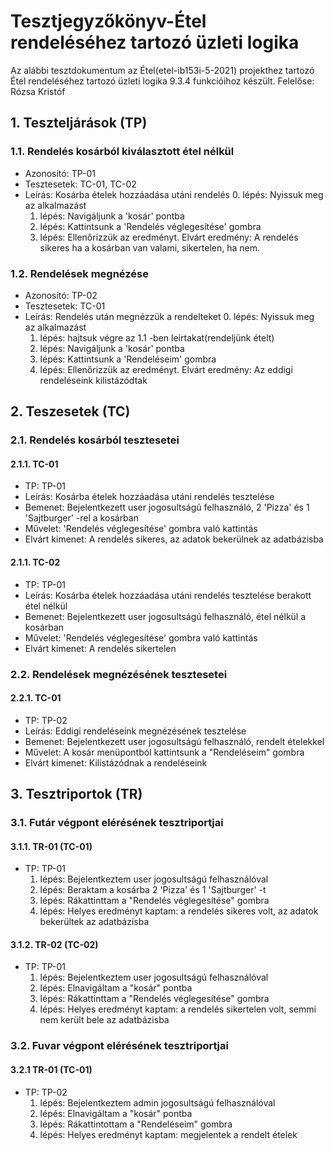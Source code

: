 # Tesztjegyzőkönyv-Étel rendeléséhez tartozó üzleti logika

Az alábbi tesztdokumentum az Étel(etel-ib153i-5-2021) projekthez tartozó Étel rendeléséhez tartozó üzleti logika 9.3.4 funkcióihoz készült. Felelőse: Rózsa Kristóf

## 1. Teszteljárások (TP)

### 1.1. Rendelés kosárból kiválasztott étel nélkül
- Azonosító: TP-01
- Tesztesetek: TC-01, TC-02
- Leírás: Kosárba ételek hozzáadása utáni rendelés
    0. lépés: Nyissuk meg az alkalmazást
    1. lépés: Navigáljunk a 'kosár' pontba
    2. lépés: Kattintsunk a 'Rendelés véglegesítése' gombra 
    3. lépés: Ellenőrizzük az eredményt.
    Elvárt eredmény: A rendelés sikeres ha a kosárban van valami, sikertelen, ha nem.

### 1.2. Rendelések megnézése
- Azonosító: TP-02
- Tesztesetek: TC-01
- Leírás: Rendelés után megnézzük a rendelteket
    0. lépés: Nyissuk meg az alkalmazást
    1. lépés: hajtsuk végre az 1.1 -ben leírtakat(rendeljünk ételt)
    2. lépés: Navigáljunk a 'kosár' pontba
    3. lépés: Kattintsunk a 'Rendeléseim' gombra
    4. lépés: Ellenőrizzük az eredményt.
    Elvárt eredmény: Az eddigi rendeléseink kilistázódtak

## 2. Teszesetek (TC)

### 2.1. Rendelés kosárból tesztesetei

#### 2.1.1. TC-01
- TP: TP-01
- Leírás: Kosárba ételek hozzáadása utáni rendelés tesztelése 
- Bemenet: Bejelentkezett user jogosultságú felhasználó, 2 'Pizza' és 1 'Sajtburger' -rel a kosárban
- Művelet: 'Rendelés véglegesítése' gombra való kattintás
- Elvárt kimenet: A rendelés sikeres, az adatok bekerülnek az adatbázisba

#### 2.1.1. TC-02
- TP: TP-01
- Leírás: Kosárba ételek hozzáadása utáni rendelés tesztelése berakott étel nélkül
- Bemenet: Bejelentkezett user jogosultságú felhasználó, étel nélkül a kosárban
- Művelet: 'Rendelés véglegesítése' gombra való kattintás
- Elvárt kimenet: A rendelés sikertelen

### 2.2. Rendelések megnézésének tesztesetei

#### 2.2.1. TC-01
- TP: TP-02
- Leírás: Eddigi rendeléseink megnézésének tesztelése 
- Bemenet: Bejelentkezett user jogosultságú felhasználó, rendelt ételekkel
- Művelet: A kosár menüpontból kattintsunk a "Rendeléseim" gombra
- Elvárt kimenet: Kilistázódnak a rendeléseink

## 3. Tesztriportok (TR)

### 3.1. Futár végpont elérésének tesztriportjai

#### 3.1.1. TR-01 (TC-01)
- TP: TP-01
    1. lépés: Bejelentkeztem user jogosultságú felhasználóval
    2. lépés: Beraktam a kosárba 2 'Pizza' és 1 'Sajtburger' -t
    3. lépés: Rákattinttam a "Rendelés véglegesítése" gombra
    3. lépés: Helyes eredményt kaptam: a rendelés sikeres volt, az adatok bekerültek az adatbázisba

#### 3.1.2. TR-02 (TC-02)
- TP: TP-01
    1. lépés: Bejelentkeztem user jogosultságú felhasználóval
    2. lépés: Elnavigáltam a "kosár" pontba
    3. lépés: Rákattinttam a "Rendelés véglegesítése" gombra
    4. lépés: Helyes eredményt kaptam: a rendelés sikertelen volt, semmi nem került bele az adatbázisba


### 3.2. Fuvar végpont elérésének tesztriportjai

#### 3.2.1 TR-01 (TC-01)
- TP: TP-02
    1. lépés: Bejelentkeztem admin jogosultságú felhasználóval
    2. lépés: Elnavigáltam a "kosár" pontba
    3. lépés: Rákattintottam a "Rendeléseim" gombra
    4. lépés: Helyes eredményt kaptam: megjelentek a rendelt ételek
